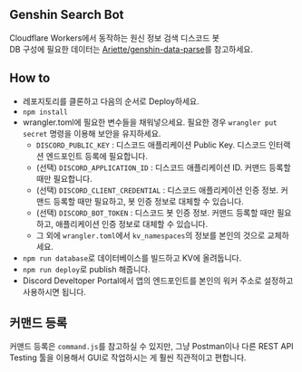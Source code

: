 ## Genshin Search Bot
Cloudflare Workers에서 동작하는 원신 정보 검색 디스코드 봇  
DB 구성에 필요한 데이터는 [Ariette/genshin-data-parse](https://github.com/Ariette/genshin-data-parse)를 참고하세요.

## How to
 + 레포지토리를 클론하고 다음의 순서로 Deploy하세요.
 + `npm install`
 + wrangler.toml에 필요한 변수들을 채워넣으세요. 필요한 경우 `wrangler put secret` 명령을 이용해 보안을 유지하세요.
   + `DISCORD_PUBLIC_KEY` : 디스코드 애플리케이션 Public Key. 디스코드 인터랙션 엔드포인트 등록에 필요합니다.
   + (선택) `DISCORD_APPLICATION_ID` : 디스코드 애플리케이션 ID. 커맨드 등록할 때만 필요합니다.
   + (선택) `DISCORD_CLIENT_CREDENTIAL` : 디스코드 애플리케이션 인증 정보. 커맨드 등록할 때만 필요하고, 봇 인증 정보로 대체할 수 있습니다.
   + (선택) `DISCORD_BOT_TOKEN` : 디스코드 봇 인증 정보. 커맨드 등록할 때만 필요하고, 애플리케이션 인증 정보로 대체할 수 있습니다.
   + 그 외에 `wrangler.toml`에서 `kv_namespaces`의 정보를 본인의 것으로 교체하세요.
 + `npm run database`로 데이터베이스를 빌드하고 KV에 올려둡니다.
 + `npm run deploy`로 publish 해줍니다.
 + Discord Develtoper Portal에서 앱의 엔드포인트를 본인의 워커 주소로 설정하고 사용하시면 됩니다.

## 커맨드 등록
커맨드 등록은 `command.js`를 참고하실 수 있지만, 그냥 Postman이나 다른 REST API Testing 툴을 이용해서 GUI로 작업하시는 게 훨씬 직관적이고 편합니다.